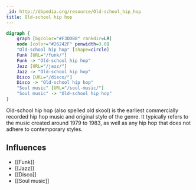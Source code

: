 ```yaml
---
_id: http://dbpedia.org/resource/Old-school_hip_hop
title: Old-school hip hop
---
```


```dot
digraph {
	graph [bgcolor="#F3DDB8" rankdir=LR]
	node [color="#26242F" penwidth=3.0]
	"Old-school hip hop" [shape=circle]
	Funk [URL="/funk/"]
	Funk -> "Old-school hip hop"
	Jazz [URL="/jazz/"]
	Jazz -> "Old-school hip hop"
	Disco [URL="/disco/"]
	Disco -> "Old-school hip hop"
	"Soul music" [URL="/soul-music/"]
	"Soul music" -> "Old-school hip hop"
}
```

Old-school hip hop (also spelled old skool) is the earliest commercially recorded hip hop music and original style of the genre. It typically refers to the music created around 1979 to 1983, as well as any hip hop that does not adhere to contemporary styles.

## Influences
- [[Funk]]
- [[Jazz]]
- [[Disco]]
- [[Soul music]]
